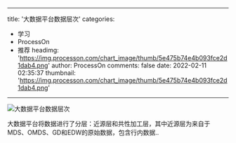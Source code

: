 
---
title: '大数据平台数据层次'
categories: 
 - 学习
 - ProcessOn
 - 推荐
headimg: 'https://img.processon.com/chart_image/thumb/5e475b74e4b093fce2d1dab4.png'
author: ProcessOn
comments: false
date: 2022-02-11 02:35:37
thumbnail: 'https://img.processon.com/chart_image/thumb/5e475b74e4b093fce2d1dab4.png'
---

<div>   
<img class="thumb" alt="大数据平台数据层次" src="https://img.processon.com/chart_image/thumb/5e475b74e4b093fce2d1dab4.png" referrerpolicy="no-referrer">
<p>大数据平台将数据进行了分层：近源层和共性加工层，其中近源层为来自于MDS、OMDS、GD和EDW的原始数据，包含行内数据..</p>  
</div>
            